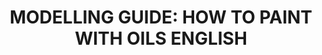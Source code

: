 ---
layout: product
title: "MODELLING GUIDE: HOW TO PAINT WITH OILS ENGLISH"
price: "2300" 
desc: "Knjiga"
img_path: "/assets/img/A.MIG-6043.webp"
brand: "AMMO"
available: false
special_offer: false
new: false
soon: false
cat: "090000"
subcat: "090100"
subsubcat: "090101"
sifra: "A.MIG-6043"
popular: false
spec: false
---